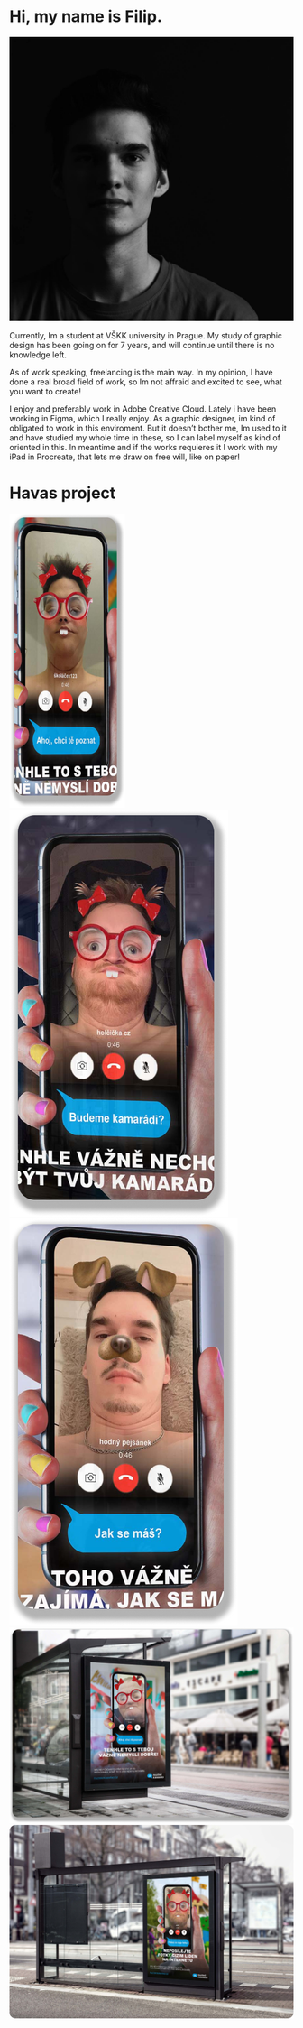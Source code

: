 # Hi, my name is Filip.

<img src="profile_filip.jpg" alt="A young beautiful man">

Currently, Im a student at VŠKK university in Prague. My study of graphic design has been going on for 7 years, and will continue until there is no knowledge left.

As of work speaking, freelancing is the main way. In my opinion, I have done a real broad field of work, so Im not affraid and excited to see, what you want to create!

I enjoy and preferably work in Adobe Creative Cloud. Lately i have been working in Figma, which I really enjoy. As a graphic designer, im kind of obligated to work in this enviroment. But it doesn’t bother me, Im used to it and have studied my whole time in these, so I can label myself as kind of oriented in this. In meantime and if the works requieres it I work with my iPad in Procreate, that lets me draw on free will, like on paper!

# Havas project

<img src="1 1-1.png" alt="A young beautiful výborný man" style="width:205px;height:522px;"> 
<img src="2 1.png" alt="A young beautiful honziki man"> 
<img src="3 61.png" alt="A young beautiful Fíla man">

<img src="1 1.png" alt="A pedo-man">

<img src="2 2.png" alt="A second pedo-man">

